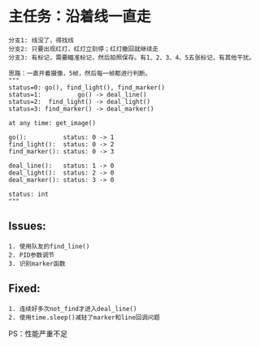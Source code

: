 # 主任务：沿着线一直走
    分支1: 线没了，得找线
    分支2: 只要出现红灯，红灯立刻停；红灯撤回就继续走
    分支3: 有标记，需要瞄准标记，然后拍照保存。有1、2、3、4、5五张标记，有其他干扰。

    思路：一直开着摄像，5帧，然后每一帧都进行判断。
    """
    status=0: go(), find_light(), find_marker()
    status=1:          go() -> deal_line()
    status=2:  find_light() -> deal_light()
    status=3: find_marker() -> deal_marker()
    
    at any time: get_image()
    
    go():          status: 0 -> 1
    find_light():  status: 0 -> 2
    find_marker(): status: 0 -> 3
    
    deal_line():   status: 1 -> 0
    deal_light():  status: 2 -> 0
    deal_marker(): status: 3 -> 0
    
    status: int
    """

## Issues:
    1. 使用队友的find_line()
    2. PID参数调节
    3. 识别marker函数

## Fixed:
    1. 连续好多次not_find才进入deal_line()
    2. 使用time.sleep()减轻了marker和line回调问题

PS：性能严重不足
